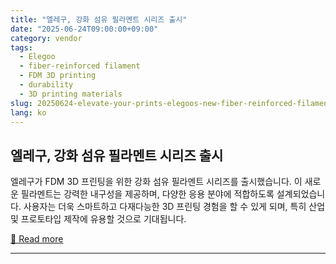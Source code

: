 ```yaml
---
title: "엘레구, 강화 섬유 필라멘트 시리즈 출시"
date: "2025-06-24T09:00:00+09:00"
category: vendor
tags:
  - Elegoo
  - fiber-reinforced filament
  - FDM 3D printing
  - durability
  - 3D printing materials
slug: 20250624-elevate-your-prints-elegoos-new-fiber-reinforced-filament-series
lang: ko
---
```


## 엘레구, 강화 섬유 필라멘트 시리즈 출시
엘레구가 FDM 3D 프린팅을 위한 강화 섬유 필라멘트 시리즈를 출시했습니다. 이 새로운 필라멘트는 강력한 내구성을 제공하며, 다양한 응용 분야에 적합하도록 설계되었습니다. 사용자는 더욱 스마트하고 다재다능한 3D 프린팅 경험을 할 수 있게 되며, 특히 산업 및 프로토타입 제작에 유용할 것으로 기대됩니다.

[🔗 Read more](https://www.elegoo.com/blogs/news/elegoo-launches-fiber-reinforced-filament-series-for-stronger-smarter-more-versatile-fdm-3d-printing)

---